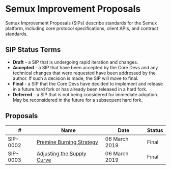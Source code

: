 # Semux Improvement Proposals

Semux Improvement Proposals (SIPs) describe standards for the Semux platform, including core protocol specifications, client APIs, and contract standards.

## SIP Status Terms

* **Draft** - a SIP that is undergoing rapid iteration and changes.
* **Accepted** - a SIP that have been accepted by the Core Devs and any technical changes that were requested have been addressed by the author. If such a decision is made, the SIP will move to final.
* **Final** - a SIP that the Core Devs have decided to implement and release in a future hard fork or has already been released in a hard fork.
* **Deferred** - a SIP that is not being considered for immediate adoption. May be reconsidered in the future for a subsequent hard fork.

## Proposals

|#|Name|Date|Status|
|---|---|---|------|
|SIP-0002|[Premine Burning Strategy](./sip-0002)|06 March 2019|Final|
|SIP-0003|[Adjusting the Supply Curve](./sip-0003)|06 March 2019|Final|

